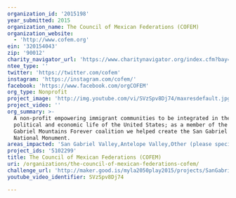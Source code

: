 ```yaml
---
organization_id: '2015198'
year_submitted: 2015
organization_name: The Council of Mexican Federations (COFEM)
organization_website:
  - 'http://www.cofem.org'
ein: '320154043'
zip: '90012'
charity_navigator_url: 'https://www.charitynavigator.org/index.cfm?bay=search.profile&ein=320154043'
ntee_type: ''
twitter: 'https://twitter.com/cofem'
instagram: 'https://instagram.com/cofem/'
facebook: 'https://www.facebook.com/orgCOFEM'
org_type: Nonprofit
project_image: 'http://img.youtube.com/vi/SVzSpv8Dj74/maxresdefault.jpg'
project_video: ''
org_summary: >-
  A non-profit empowering immigrant communities to be integrated in the social,
  political and economic life of the United States; as a member of the San
  Gabriel Mountains Forever coalition we helped create the San Gabriel Mountains
  National Monument.
areas_impacted: 'San Gabriel Valley,Antelope Valley,Other (please specify below):'
project_ids: '5102299'
title: The Council of Mexican Federations (COFEM)
uri: /organizations/the-council-of-mexican-federations-cofem/
challenge_url: 'http://maker.good.is/myla2050play2015/projects/SanGabrielMountains.html'
youtube_video_identifier: SVzSpv8Dj74

---
```


